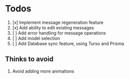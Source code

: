 # Todos

1. [x] Implement message regeneration feature
2. [x] Add ability to edit existing messages
3. [ ] Add error handling for message operations
4. [ ] Add model selection
5. [ ] Add Database sync feature, using Turso and Prisma

## Thinks to avoid

1. Avoid adding more animations
